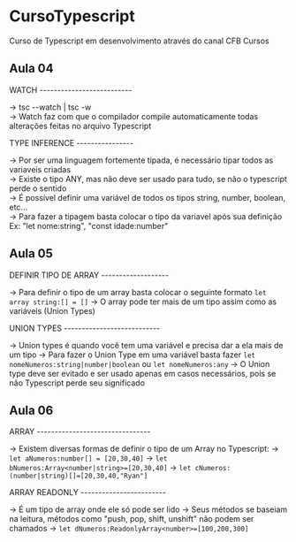 # CursoTypescript
 Curso de Typescript em desenvolvimento através do canal CFB Cursos

## Aula 04

WATCH --------------------------

-> tsc --watch |  tsc -w <br>
-> Watch faz com que o compilador compile automaticamente todas alterações feitas no arquivo Typescript <br>

TYPE INFERENCE ----------------

-> Por ser uma linguagem fortemente tipada, é necessário tipar todos as variaveis criadas <br>
-> Existe o tipo ANY, mas não deve ser usado para tudo, se não o typescript perde o sentido <br> 
-> É possível definir uma variável de todos os tipos string, number, boolean, etc... <br>
-> Para fazer a tipagem basta colocar o tipo da variavel após sua definição Ex: "let nome:string", "const idade:number" <br>

## Aula 05

DEFINIR TIPO DE ARRAY -------------------

-> Para definir o tipo de um array basta colocar o seguinte formato `let array string:[] = []` 
-> O array pode ter mais de um tipo assim como as variáveis (Union Types)

UNION TYPES ---------------------------

-> Union types é quando você tem uma variável e precisa dar a ela mais de um tipo
-> Para fazer o Union Type em uma variável basta fazer `let nomeNumeros:string|number|boolean` ou `let nomeNumeros:any`
-> O Union type deve ser evitado e ser usado apenas em casos necessários, pois se não Typescript perde seu significado

## Aula 06

ARRAY --------------------------------

-> Existem diversas formas de definir o tipo de um Array no Typescript:
-> `let aNumeros:number[] = [20,30,40]`
-> `let bNumeros:Array<number|string>=[20,30,40]`
-> `let cNumeros:(number|string)[]=[20,30,40,"Ryan"]`

ARRAY READONLY ------------------------

-> É um tipo de array onde ele só pode ser lido
-> Seus métodos se baseiam na leitura, métodos como "push, pop, shift, unshift" não podem ser chamados
-> `let dNumeros:ReadonlyArray<number>=[100,200,300]`


